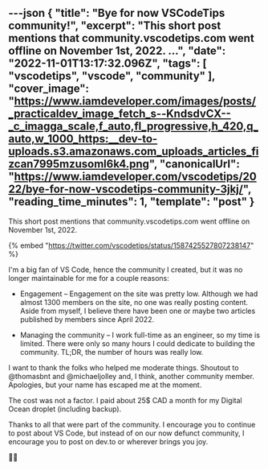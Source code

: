 ---json
{
  "title": "Bye for now VSCodeTips community!",
  "excerpt": "This short post mentions that community.vscodetips.com went offline on November 1st, 2022.           ...",
  "date": "2022-11-01T13:17:32.096Z",
  "tags": [
    "vscodetips",
    "vscode",
    "community"
  ],
  "cover_image": "https://www.iamdeveloper.com/images/posts/_practicaldev_image_fetch_s--KndsdvCX--_c_imagga_scale,f_auto,fl_progressive,h_420,q_auto,w_1000_https:__dev-to-uploads.s3.amazonaws.com_uploads_articles_fizcan7995mzusoml6k4.png",
  "canonicalUrl": "https://www.iamdeveloper.com/vscodetips/2022/bye-for-now-vscodetips-community-3jkj/",
  "reading_time_minutes": 1,
  "template": "post"
}
---

This short post mentions that community.vscodetips.com went offline on November 1st, 2022.

{% embed "https://twitter.com/vscodetips/status/1587425527807238147" %}

I'm a big fan of VS Code, hence the community I created, but it was no longer maintainable for me for a couple reasons:

* Engagement – Engagement on the site was pretty low. Although we had almost 1300 members on the site, no one was really posting content. Aside from myself, I believe there have been one or maybe two articles published by members since April 2022.

* Managing the community – I work full-time as an engineer, so my time is limited. There were only so many hours I could dedicate to building the community. TL;DR, the number of hours was really low.

I want to thank the folks who helped me moderate things. Shoutout to @thomasbnt and @michaeljolley and, I think, another community member. Apologies, but your name has escaped me at the moment.

The cost was not a factor. I paid about 25$ CAD a month for my Digital Ocean droplet (including backup).

Thanks to all that were part of the community. I encourage you to continue to post about VS Code, but instead of on our now defunct community, I encourage you to post on dev.to or wherever brings you joy.

👋🏻

